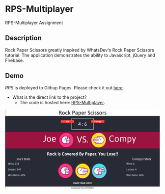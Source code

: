 # RPS-Multiplayer
RPS-Multiplayer Assignment

## Description

Rock Paper Scissors greatly inspired by WhatsDev's Rock Paper Scissors tutorial.
The application demonstrates the ability to Javascript, jQuery and Firebase.

## Demo
	
*RPS* is deployed to Githup Pages. Please check it out [here](https://joseaphmankin.github.io/RPS-Multiplayer/).

- What is the direct link to the project?
  * The code is hosted here: [RPS-Multiplayer](https://github.com/JoseaphMankin/RPS-Multiplayer).

![Alt text](/assets/images/rpsScreen.png?raw=true "RPS Screen")

